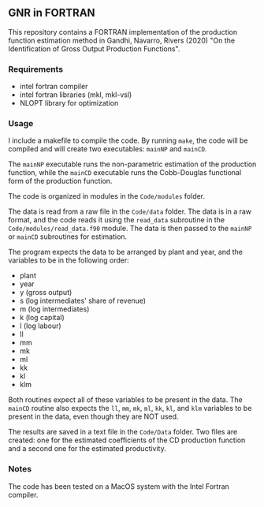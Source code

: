 ## GNR in FORTRAN

This repository contains a FORTRAN implementation of the production function estimation method in Gandhi, Navarro, Rivers (2020) "On the Identification of Gross Output Production Functions".

### Requirements

- intel fortran compiler
- intel fortran libraries (mkl, mkl-vsl)
- NLOPT library for optimization

### Usage

I include a makefile to compile the code. By running `make`, the code will be compiled and will create two executables: `mainNP` and `mainCD`.

The `mainNP` executable runs the non-parametric estimation of the production function, while the `mainCD` executable runs the Cobb-Douglas functional form of the production function.

The code is organized in modules in the `Code/modules` folder.

The data is read from a raw file in the `Code/data` folder. The data is in a raw format, and the code reads it using the `read_data` subroutine in the `Code/modules/read_data.f90` module. The data is then passed to the `mainNP` or `mainCD` subroutines for estimation.

The program expects the data to be arranged by plant and year, and the variables to be in the following order:

- plant
- year
- y (gross output)
- s (log intermediates' share of revenue)
- m (log intermediates)
- k (log capital)
- l (log labour)
- ll
- mm
- mk
- ml
- kk
- kl
- klm

Both routines expect all of these variables to be present in the data. The `mainCD` routine also expects the `ll`, `mm`, `mk`, `ml`, `kk`, `kl`, and `klm` variables to be present in the data, even though they are NOT used.

The results are saved in a text file in the `Code/Data` folder. Two files are created: one for the estimated coefficients of the CD production function and a second one for the estimated productivity.

### Notes

The code has been tested on a MacOS system with the Intel Fortran compiler. 

